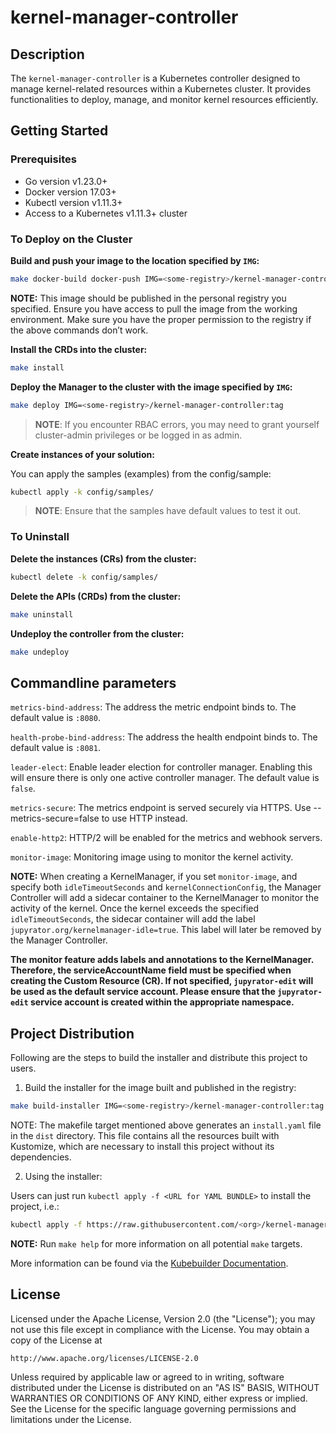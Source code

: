 # kernel-manager-controller

## Description
The `kernel-manager-controller` is a Kubernetes controller designed to manage kernel-related resources within a Kubernetes cluster. It provides functionalities to deploy, manage, and monitor kernel resources efficiently.

## Getting Started

### Prerequisites
- Go version v1.23.0+
- Docker version 17.03+
- Kubectl version v1.11.3+
- Access to a Kubernetes v1.11.3+ cluster

### To Deploy on the Cluster

**Build and push your image to the location specified by `IMG`:**

```sh
make docker-build docker-push IMG=<some-registry>/kernel-manager-controller:tag
```

**NOTE:** This image should be published in the personal registry you specified. Ensure you have access to pull the image from the working environment. Make sure you have the proper permission to the registry if the above commands don’t work.

**Install the CRDs into the cluster:**

```sh
make install
```

**Deploy the Manager to the cluster with the image specified by `IMG`:**

```sh
make deploy IMG=<some-registry>/kernel-manager-controller:tag
```

> **NOTE**: If you encounter RBAC errors, you may need to grant yourself cluster-admin privileges or be logged in as admin.

**Create instances of your solution:**

You can apply the samples (examples) from the config/sample:

```sh
kubectl apply -k config/samples/
```

> **NOTE**: Ensure that the samples have default values to test it out.

### To Uninstall

**Delete the instances (CRs) from the cluster:**

```sh
kubectl delete -k config/samples/
```

**Delete the APIs (CRDs) from the cluster:**

```sh
make uninstall
```

**Undeploy the controller from the cluster:**

```sh
make undeploy
```

## Commandline parameters

`metrics-bind-address`: The address the metric endpoint binds to. The default value is `:8080`.

`health-probe-bind-address`: The address the health endpoint binds to. The default value is `:8081`.

`leader-elect`: Enable leader election for controller manager. Enabling this will ensure there is only one
active controller manager. The default value is `false`.

`metrics-secure`: The metrics endpoint is served securely via HTTPS. Use --metrics-secure=false to use HTTP instead.

`enable-http2`: HTTP/2 will be enabled for the metrics and webhook servers.

`monitor-image`: Monitoring image using to monitor the kernel activity.

**NOTE:** When creating a KernelManager, if you set `monitor-image`, and specify both `idleTimeoutSeconds` and `kernelConnectionConfig`, the Manager Controller will add a sidecar container to the KernelManager to monitor the activity of the kernel. Once the kernel exceeds the specified `idleTimeoutSeconds`, the sidecar container will add the label `jupyrator.org/kernelmanager-idle=true`. This label will later be removed by the Manager Controller.

**The monitor feature adds labels and annotations to the KernelManager. Therefore, the serviceAccountName field must be specified when creating the Custom Resource (CR). If not specified, `jupyrator-edit` will be used as the default service account. Please ensure that the `jupyrator-edit` service account is created within the appropriate namespace.**


## Project Distribution

Following are the steps to build the installer and distribute this project to users.

1. Build the installer for the image built and published in the registry:

```sh
make build-installer IMG=<some-registry>/kernel-manager-controller:tag
```

NOTE: The makefile target mentioned above generates an `install.yaml` file in the `dist` directory. This file contains all the resources built with Kustomize, which are necessary to install this project without its dependencies.

2. Using the installer:

Users can just run `kubectl apply -f <URL for YAML BUNDLE>` to install the project, i.e.:

```sh
kubectl apply -f https://raw.githubusercontent.com/<org>/kernel-manager-controller/<tag or branch>/dist/install.yaml
```

**NOTE:** Run `make help` for more information on all potential `make` targets.

More information can be found via the [Kubebuilder Documentation](https://book.kubebuilder.io/introduction.html).

## License

Licensed under the Apache License, Version 2.0 (the "License");
you may not use this file except in compliance with the License.
You may obtain a copy of the License at

    http://www.apache.org/licenses/LICENSE-2.0

Unless required by applicable law or agreed to in writing, software
distributed under the License is distributed on an "AS IS" BASIS,
WITHOUT WARRANTIES OR CONDITIONS OF ANY KIND, either express or implied.
See the License for the specific language governing permissions and limitations under the License.
